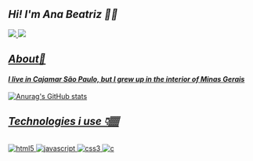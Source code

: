 ## *Hi! I'm Ana Beatriz 👋🏽*

<div>
 <a href="https://www.linkedin.com/in/ana-beatriz-souza-9a1681207/" target="_blank"><img src="https://img.shields.io/badge/LinkedIn-0077B5?style=for-the-badge&logo=linkedin&logoColor=white"/>
 <a href="https://www.instagram.com/biazfa/" target="_blank"><img src="https://img.shields.io/badge/Instagram-E4405F?style=for-the-badge&logo=instagram&logoColor=white"/>

 ## *About🔎*
 #### *I live in Cajamar São Paulo, but I grew up in the interior of Minas Gerais*
 



![Anurag's GitHub stats](https://github-readme-stats.vercel.app/api?username=AnaBiaz&show_icons=black)

## *Technologies i use 👇🏽*

<div style="display: incline_block"><br/>
<img aling="center" alt="html5" src="https://img.shields.io/badge/HTML5-E34F26?style=for-the-badge&logo=html5&logoColor=white"/>
<img aling="center" alt="javascript" src="https://img.shields.io/badge/JavaScript-F7DF1E?style=for-the-badge&logo=javascript&logoColor=black"/>
<img aling="center" alt="css3" src="https://img.shields.io/badge/CSS3-1572B6?style=for-the-badge&logo=css3&logoColor=white"/>
<img aling="center" alt="c" src="https://img.shields.io/badge/C-00599C?style=for-the-badge&logo=c&logoColor=white"/>

</div> 
